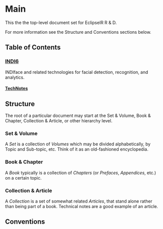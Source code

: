 # Main



This the the top-level document set for EclipseIR R & D.

For more information see the Structure and Conventions sections below.

## Table of Contents

### [INDI6](./INDI6/index.md)

INDIface and related technologies for facial detection, recognition, and analytics.

#### [TechNotes](./INDI6/TechNotes/index.md) 



## Structure

The root of a particular document may start at the Set & Volume, Book & Chapter, Collection & Article, or other hierarchy level.

### Set & Volume

A *Set* is a collection of *Volumes* which may be divided alphabetically, by Topic and Sub-topic, etc. Think of it as an old-fashioned encyclopedia. 

### Book & Chapter

A *Book* typically is a collection of *Chapters* (or *Prefaces*, *Appendices*, etc.) on a certain topic.

### Collection & Article

A *Collection* is a set of somewhat related *Articles*, that stand alone rather than being part of a book. Technical notes are a good example of an article.

## Conventions





